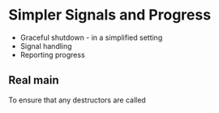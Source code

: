 # Simpler Signals and Progress

* Graceful shutdown - in a simplified setting
* Signal handling
* Reporting progress

## Real main

To ensure that any destructors are called

[fused Future (likely) has no path to standardization]: https://users.rust-lang.org/t/why-doesnt-tokio-select-require-fusedfuture/46975/9
[Graceful shutdown (Tokio: mini-redis and tiny)]: https://github.com/tokio-rs/tokio/discussions/1819
